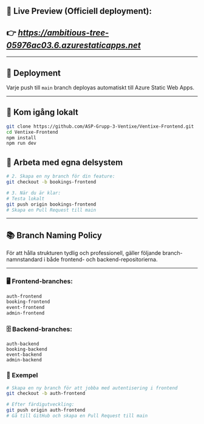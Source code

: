 ## 🚀 Live Preview (Officiell deployment):
👉 ***https://ambitious-tree-05976ac03.6.azurestaticapps.net***
---



---
## 🚀 Deployment

Varje push till `main` branch deployas automatiskt till Azure Static Web Apps.

---
## 🧪 Kom igång lokalt
```bash
git clone https://github.com/ASP-Grupp-3-Ventixe/Ventixe-Frontend.git
cd Ventixe-Frontend
npm install
npm run dev
```
## 🌿 Arbeta med egna delsystem
```bash
# 2. Skapa en ny branch för din feature:
git checkout -b bookings-frontend

# 3. När du är klar:
# Testa lokalt
git push origin bookings-frontend
# Skapa en Pull Request till main
```
---
## 📚 Branch Naming Policy

För att hålla strukturen tydlig och professionell, gäller följande branch-namnstandard i både frontend- och backend-repositorierna.

---

### 🖥️ Frontend-branches:

```bash
auth-frontend
booking-frontend
event-frontend
admin-frontend
```
### 🗄️ Backend-branches:
```
auth-backend
booking-backend
event-backend
admin-backend
```
### 🧪 Exempel
```bash
# Skapa en ny branch för att jobba med autentisering i frontend
git checkout -b auth-frontend

# Efter färdigutveckling:
git push origin auth-frontend
# Gå till GitHub och skapa en Pull Request till main
```


